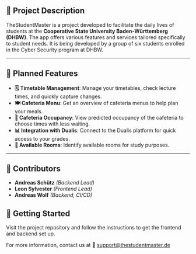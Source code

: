 ## 📖 Project Description

TheStudentMaster is a project developed to facilitate the daily lives of students at the **Cooperative State University Baden-Württemberg (DHBW)**. The app offers various features and services tailored specifically to student needs. It is being developed by a group of six students enrolled in the Cyber Security program at DHBW.

---

## 🌟 Planned Features

- **🗓️ Timetable Management**: Manage your timetables, check lecture times, and quickly capture changes.
- **🍽️ Cafeteria Menu**: Get an overview of cafeteria menus to help plan your meals.
- **🚦 Cafeteria Occupancy**: View predicted occupancy of the cafeteria to choose times with less waiting.
- **📊 Integration with Dualis**: Connect to the Dualis platform for quick access to your grades.
- **🏫 Available Rooms**: Identify available rooms for study purposes.

---

## 👥 Contributors

- **Andreas Schütz** _(Backend Lead)_
- **Leon Sylvester** _(Frontend Lead)_
- **Andreas Wolf** _(Backend, CI/CD)_

## 🚀 Getting Started

Visit the project repository and follow the instructions to get the frontend and backend set up.

For more information, contact us at 📧 [support@thestudentmaster.de](mailto:support@thestudentmaster.de)
